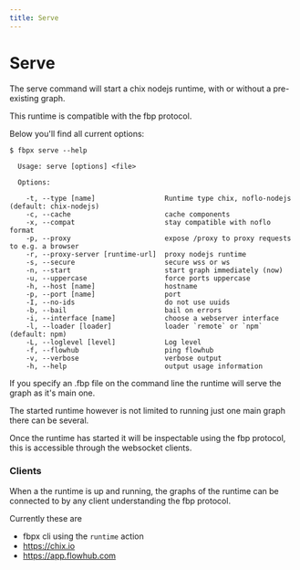 ```yaml
---
title: Serve 
---
```


# Serve

The serve command will start a chix nodejs runtime, with or without a pre-existing graph.

This runtime is compatible with the fbp protocol.

Below you'll find all current options:

```
$ fbpx serve --help

  Usage: serve [options] <file>

  Options:

    -t, --type [name]                 Runtime type chix, noflo-nodejs (default: chix-nodejs)
    -c, --cache                       cache components
    -x, --compat                      stay compatible with noflo format
    -p, --proxy                       expose /proxy to proxy requests to e.g. a browser
    -r, --proxy-server [runtime-url]  proxy nodejs runtime
    -s, --secure                      secure wss or ws
    -n, --start                       start graph immediately (now)
    -u, --uppercase                   force ports uppercase
    -h, --host [name]                 hostname
    -p, --port [name]                 port
    -I, --no-ids                      do not use uuids
    -b, --bail                        bail on errors
    -i, --interface [name]            choose a webserver interface
    -l, --loader [loader]             loader `remote` or `npm` (default: npm)
    -L, --loglevel [level]            Log level
    -f, --flowhub                     ping flowhub
    -v, --verbose                     verbose output
    -h, --help                        output usage information

```

If you specify an .fbp file on the command line the runtime will serve the graph as it's main one.

The started runtime however is not limited to running just one main graph there can be several.

Once the runtime has started it will be inspectable using the fbp protocol, this is accessible through the websocket clients.

### Clients

When a the runtime is up and running, the graphs of the runtime can be connected to by any client understanding the fbp protocol.

Currently these are
 - fbpx cli using the `runtime` action
 - https://chix.io
 - https://app.flowhub.com


